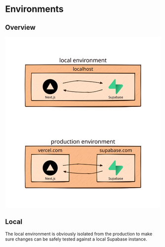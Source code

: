 # Environments

## Overview

![environments overview](./assets/img/generated/environments.svg)

## Local

The local environment is obviously isolated from the production to make sure changes can be safely tested against a local Supabase instance.
